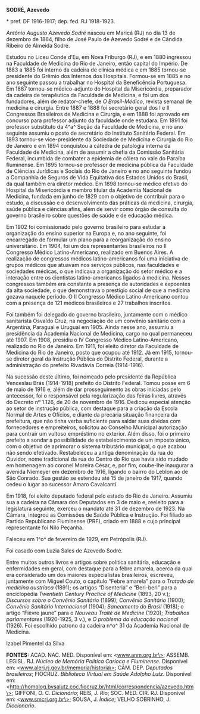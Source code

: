**SODRÉ, Azevedo**

\* pref. DF 1916-1917; dep. fed. RJ 1918-1923.

*Antônio Augusto Azevedo Sodré* nasceu em Maricá (RJ) no dia 13 de
dezembro de 1864, filho de José Paulo de Azevedo Sodré e de Cândida
Ribeiro de Almeida Sodré.

Estudou no Liceu Conde d’Eu, em Nova Friburgo (RJ), e em 1880 ingressou
na Faculdade de Medicina do Rio de Janeiro, então capital do Império. De
1883 a 1885 foi interno da cadeira de clínica médica e em 1885 tornou-se
presidente do Grêmio dos Internos dos Hospitais. Formou-se em 1885 e no
ano seguinte passou a trabalhar no Hospital da Beneficência Portuguesa.
Em 1887 tornou-se médico-adjunto do Hospital da Misericórdia, preparador
da cadeira de terapêutica da Faculdade de Medicina, e foi um dos
fundadores, além de redator-chefe, de *O Brasil-Médico*, revista semanal
de medicina e cirurgia. Entre 1887 e 1888 foi secretário geral dos I e
II Congressos Brasileiros de Medicina e Cirurgia, e em 1888 foi aprovado
em concurso para professor adjunto da faculdade onde estudara. Em 1891
foi professor substituto da 4^a^ Seção da Faculdade de Medicina, e no
ano seguinte assumiu o posto de secretário do Instituto Sanitário
Federal. Em 1893 tornou-se vice-presidente da Sociedade de Medicina e
Cirurgia do Rio de Janeiro e em 1894 conquistou a cátedra de patologia
interna da Faculdade de Medicina, além de assumir a chefia da Comissão
Sanitária Federal, incumbida de combater a epidemia de cólera no vale do
Paraíba fluminense. Em 1895 tornou-se professor de medicina pública da
Faculdade de Ciências Jurídicas e Sociais do Rio de Janeiro e no ano
seguinte fundou a Companhia de Seguros de Vida Equitativa dos Estados
Unidos do Brasil, da qual também era diretor médico. Em 1898 tornou-se
médico efetivo do Hospital da Misericórdia e membro titular da Academia
Nacional de Medicina, fundada em junho de 1829 com o objetivo de
contribuir para o estudo, a discussão e o desenvolvimento das práticas
da medicina, cirurgia, saúde pública e ciências afins, além de servir
como órgão de consulta do governo brasileiro sobre questões de saúde e
de educação médica.

Em 1902 foi comissionado pelo governo brasileiro para estudar a
organização do ensino superior na Europa e, no ano seguinte, foi
encarregado de formular um plano para a reorganização do ensino
universitário. Em 1904, foi um dos representantes brasileiros no II
Congresso Médico Latino-Americano, realizado em Buenos Aires. A
realização de congressos médicos latino-americanos foi uma iniciativa de
grupos médicos que atuavam nos serviços públicos, nas faculdades e
sociedades médicas, o que indicava a organização do setor médico e a
interação entre os cientistas latino-americanos ligados à medicina.
Nesses congressos também era constante a presença de autoridades e
expoentes da alta sociedade, o que demonstrava o prestígio social de que
a medicina gozava naquele período. O II Congresso Médico
Latino-Americano contou com a presença de 121 médicos brasileiros e 27
trabalhos inscritos.

Foi também foi delegado do governo brasileiro, juntamente com o médico
sanitarista Osvaldo Cruz, na negociação de um convênio sanitário com a
Argentina, Paraguai e Uruguai em 1905. Ainda nesse ano, assumiu a
presidência da Academia Nacional de Medicina, cargo no qual permaneceu
até 1907. Em 1908, presidiu o IV Congresso Médico Latino-Americano,
realizado no Rio de Janeiro. Em 1911, foi eleito diretor da Faculdade de
Medicina do Rio de Janeiro, posto que ocupou até 1912. Já em 1915,
tornou-se diretor geral da Instrução Pública do Distrito Federal,
durante a administração do prefeito Rivadávia Correia (1914-1916).

Na sucessão deste último, foi nomeado pelo presidente da República
Venceslau Brás (1914-1918) prefeito do Distrito Federal. Tomou posse em
6 de maio de 1916 e, além de dar prosseguimento às obras iniciadas pelo
antecessor, foi o responsável pela regularização das feiras livres,
através do Decreto nº 1.126, de 20 de novembro de 1916. Dedicou especial
atenção ao setor de instrução pública, com destaque para a criação da
Escola Normal de Artes e Ofícios, e diante da precária situação
financeira da prefeitura, que não tinha verba suficiente para saldar
suas dívidas com fornecedores e empreiteiros, solicitou ao Conselho
Municipal autorização para contrair um vultoso empréstimo no exterior.
Além disso, foi o primeiro prefeito a sondar a possibilidade de
estabelecimento de um imposto único, com o objetivo de aprimorar o
sistema tributário municipal, o que acabou não sendo efetivado.
Restabeleceu a antiga denominação da rua do Ouvidor, nome tradicional da
rua do Centro do Rio que havia sido mudado em homenagem ao coronel
Moreira César, e, por fim, coube-lhe inaugurar a avenida Niemeyer em
dezembro de 1916, ligando o bairro do Leblon ao de São Conrado. Sua
gestão se estendeu até 15 de janeiro de 1917, quando cedeu o lugar ao
sucessor Amaro Cavalcanti.

Em 1918, foi eleito deputado federal pelo estado do Rio de Janeiro.
Assumiu sua a cadeira na Câmara dos Deputados em 3 de maio e, reeleito
para a legislatura seguinte, exerceu o mandato até 31 de dezembro de
1923. Na Câmara, integrou as Comissões de Saúde Pública e Instrução. Foi
filiado ao Partido Republicano Fluminense (PRF), criado em 1888 e cujo
principal representante foi Nilo Peçanha.

Faleceu em 1^o^ de fevereiro de 1929, em Petrópolis (RJ).

Foi casado com Luzia Sales de Azevedo Sodré.

Entre muitos outros livros e artigos sobre política sanitária, educação
e enfermidades em geral, com destaque para a febre amarela, acerca da
qual era considerado um dos maiores especialistas brasileiros, escreveu,
juntamente com Miguel Couto, o capítulo “Febre amarela” para o *Tratado
de medicina austríaca* (1891); os artigos “Disenteria” e “Beri-beri”
para a enciclopédia *Twentieth Century Practice of Medicine* (1893, 20
v.); *Discursos sobre o Convênio Sanitário* (1899); *Convênio Sanitário*
(1900); *Convênio Sanitário Internacional* (1904); *Saneamento do
Brasil* (1918); o artigo “Fièvre jaune” para o *Nouveau Traité de
Medicine* (1920); *Trabalhos parlamentares* (1920-1925, 3 v.), e *O
problema da educação nacional* (1926). Foi escolhido patrono da cadeira
n^o^ 31 da Academia Nacional de Medicina.

Izabel Pimentel da Silva

**FONTES:** ACAD. NAC. MED. Disponível em: \<www.anm.org.br\>; ASSEMB.
LEGISL. RJ. *Núcleo de Memória Política Carioca e Fluminense.*
Disponível em: \<www.alerj.rj.gov.br/memoria/historia\>; CÂM. DEP.
*Deputados brasileiros*; FIOCRUZ. *Biblioteca Virtual em Saúde Adolpho
Lutz*. Disponível em:
\<http://homolog.bvsalutz.coc.fiocruz.br/html/correspondencia/azevedo.htm\>;
GIFFONI, O. C. *Dicionário*; REIS, J. *Rio*; SOC. MED. CIR. RJ.
Disponível em: \<www.smcrj.org.br\>; SOUSA, J. *Índice*; VELHO SOBRINHO,
J. *Diccionario*.
